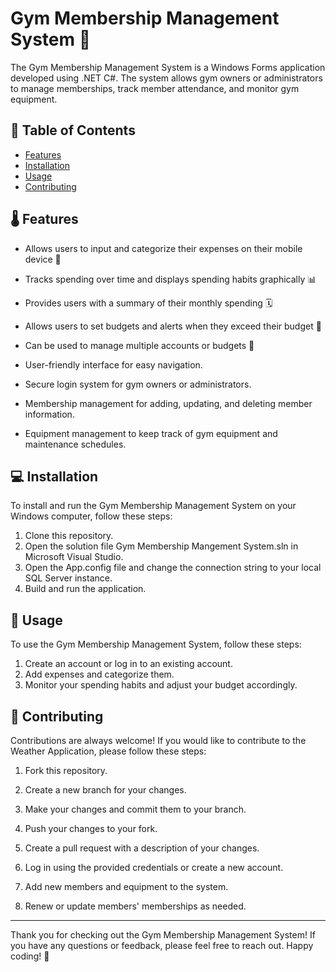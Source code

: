 # Gym Membership Management System 💪

The Gym Membership Management System is a Windows Forms application developed using .NET C#. The system allows gym owners or administrators to manage memberships, track member attendance, and monitor gym equipment.

## 📜 Table of Contents

- [Features](#features)
- [Installation](#installation)
- [Usage](#usage)
- [Contributing](#contributing)


## 🌡️ Features


- Allows users to input and categorize their expenses on their mobile device 📱
- Tracks spending over time and displays spending habits graphically 📊
- Provides users with a summary of their monthly spending 🗓️
- Allows users to set budgets and alerts when they exceed their budget 💸
- Can be used to manage multiple accounts or budgets 💼

- User-friendly interface for easy navigation.
- Secure login system for gym owners or administrators.
- Membership management for adding, updating, and deleting member information.
- Equipment management to keep track of gym equipment and maintenance schedules.

## 💻 Installation

To install and run the Gym Membership Management System on your Windows computer, follow these steps:

1. Clone this repository.
2. Open the solution file Gym Membership Mangement System.sln in Microsoft Visual Studio.
3. Open the App.config file and change the connection string to your local SQL Server instance.
4. Build and run the application.

## 🚀 Usage

To use the Gym Membership Management System, follow these steps:

1. Create an account or log in to an existing account.
2. Add expenses and categorize them.
3. Monitor your spending habits and adjust your budget accordingly.


## 🤝 Contributing

Contributions are always welcome! If you would like to contribute to the Weather Application, please follow these steps:

1. Fork this repository.
2. Create a new branch for your changes.
3. Make your changes and commit them to your branch.
4. Push your changes to your fork.
5. Create a pull request with a description of your changes.

1. Log in using the provided credentials or create a new account.
2. Add new members and equipment to the system.
3. Renew or update members' memberships as needed.

---

Thank you for checking out the Gym Membership Management System! If you have any questions or feedback, please feel free to reach out. Happy coding! 🎉


